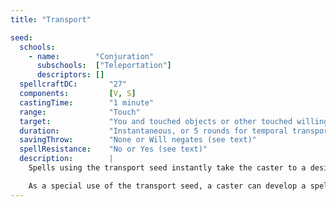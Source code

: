 ```yaml
---
title: "Transport"

seed:
  schools:
    - name:        "Conjuration"
      subschools:  ["Teleportation"]
      descriptors: []
  spellcraftDC:       "27"
  components:         [V, S]
  castingTime:        "1 minute"
  range:              "Touch"
  target:             "You and touched objects or other touched willing creatures weighing up to 1,000 lb."
  duration:           "Instantaneous, or 5 rounds for temporal transport"
  savingThrow:        "None or Will negates (see text)"
  spellResistance:    "No or Yes (see text)"
  description:        |
    Spells using the transport seed instantly take the caster to a designated destination, regardless of distance. For interplanar travel, increase the Spellcraft DC by +4. For each additional 50 pounds in objects and willing creatures beyond the base 1,000 pounds, increase the Spellcraft DC by +2. The base use of the transport seed provides instantaneous travel through the Astral Plane. To shift the transportation medium to another medium increase the Spellcraft DC by +2. The caster does not need to make a saving throw, nor is spell resistance applicable to him or her. Only objects worn or carried (attended) by another person receive saving throws and spell resistance. For a spell intended to transport unwilling creatures, increase the Spellcraft DC by +4. The caster must have at least a reliable description of the place to which he or she is transporting. If the caster attempts to use the transport seed with insufficient or misleading information, the character disappears and simply reappear in his or her original location.

    As a special use of the transport seed, a caster can develop a spell that temporarily transports him or her into a different time stream (leaving the caster in the same physical location); this increases the Spellcraft DC by +8. If the caster moves him or herself, or the subject, into a slower time stream for 5 rounds, time ceases to flow for the subject, and its condition becomes fixed—no force or effect can harm it until the duration expires. If the caster moves him or her self into a faster time stream, the caster speeds up so greatly that all other creatures seem frozen, though they are actually still moving at their normal speeds. The caster is free to act for 5 rounds of apparent time. Fire, cold, poison gas, and similar effects can still harm the caster. While the caster is in the fast time stream, other creatures are invulnerable to his or her attacks and spells; however, the caster can create spell effects and leave them to take effect when he or she reenters normal time. Because of the branching nature of time, epic spells used to transport a subject into a faster time stream cannot be made permanent, nor can the duration of 5 rounds be extended. More simply, the seed can haste or slow a subject for 20 rounds by transporting it to the appropriate time stream. This decreases the Spellcraft DC by –4.
---
```

